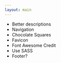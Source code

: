 ```yaml
---
layout: main
---
```

* Better descriptions
* Navigation
* Chocolate Squares
* Favicon
* Font Awesome Credit
* Use SASS
* Footer?